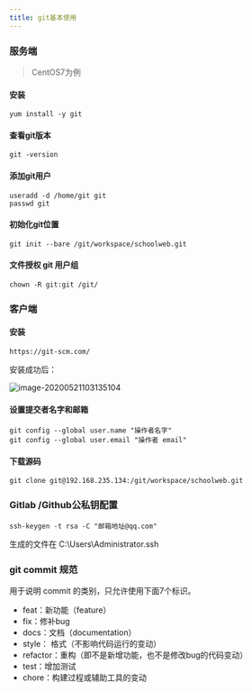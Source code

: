 ```yaml
---
title: git基本使用
---
```


### 服务端

> CentOS7为例

#### 安装

```shell
yum install -y git
```

#### 查看git版本

```shell
git -version
```

#### 添加git用户

```shell
useradd -d /home/git git
passwd git
```

#### 初始化git位置

```shell
git init --bare /git/workspace/schoolweb.git 
```

#### 文件授权 git 用户组

```shell
chown -R git:git /git/
```

### 客户端

#### 安装

```http
https://git-scm.com/
```

安装成功后：

![image-20200521103135104](http://cdn.codexing.cn/image-20200521103135104.png)

#### 设置提交者名字和邮箱

```shell
git config --global user.name "操作者名字"
git config --global user.email "操作者 email"
```

#### 下载源码 

```shell
git clone git@192.168.235.134:/git/workspace/schoolweb.git 
```

### Gitlab /Github公私钥配置

```shell
ssh-keygen -t rsa -C "邮箱地址@qq.com"
```

生成的文件在 C:\Users\Administrator\.ssh

### git commit 规范

用于说明 commit 的类别，只允许使用下面7个标识。

- feat：新功能（feature）
- fix：修补bug
- docs：文档（documentation）
- style： 格式（不影响代码运行的变动）
- refactor：重构（即不是新增功能，也不是修改bug的代码变动）
- test：增加测试
- chore：构建过程或辅助工具的变动